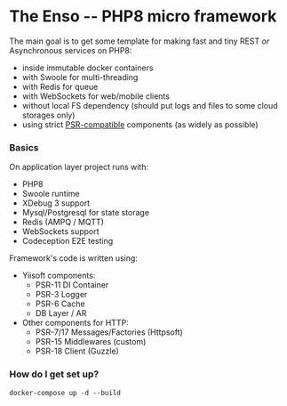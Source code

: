 # The Enso -- PHP8 micro framework #

The main goal is to get some template for making fast and tiny REST *or* Asynchronous services on PHP8:
* inside immutable docker containers
* with Swoole for multi-threading
* with Redis for queue
* with WebSockets for web/mobile clients
* without local FS dependency (should put logs and files to some cloud storages only)
* using strict [PSR-compatible](https://www.php-fig.org/psr/) components (as widely as possible)

### Basics ###

On application layer project runs with:
* PHP8
* Swoole runtime
* XDebug 3 support
* Mysql/Postgresql for state storage
* Redis (AMPQ / MQTT)
* WebSockets support
* Codeception E2E testing


Framework's code is written using:
* Yiisoft components:
  - PSR-11 DI Container
  - PSR-3 Logger
  - PSR-6 Cache
  - DB Layer / AR
* Other components for HTTP:
  - PSR-7/17 Messages/Factories (Httpsoft)
  - PSR-15 Middlewares (custom)
  - PSR-18 Client (Guzzle)


### How do I get set up? ###

```docker-compose up -d --build```
